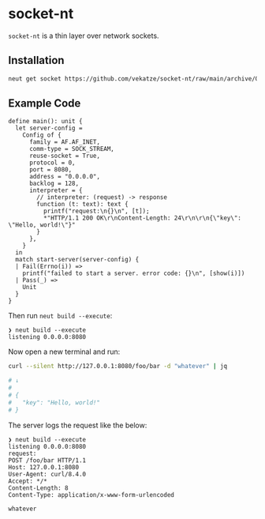 # socket-nt

`socket-nt` is a thin layer over network sockets.

## Installation

```sh
neut get socket https://github.com/vekatze/socket-nt/raw/main/archive/0-3-18.tar.zst
```

## Example Code

```neut
define main(): unit {
  let server-config =
    Config of {
      family = AF.AF_INET,
      comm-type = SOCK_STREAM,
      reuse-socket = True,
      protocol = 0,
      port = 8080,
      address = "0.0.0.0",
      backlog = 128,
      interpreter = {
        // interpreter: (request) -> response
        function (t: text): text {
          printf("request:\n{}\n", [t]);
          *"HTTP/1.1 200 OK\r\nContent-Length: 24\r\n\r\n{\"key\": \"Hello, world!\"}"
        }
      },
    }
  in
  match start-server(server-config) {
  | Fail(Errno(i)) =>
    printf("failed to start a server. error code: {}\n", [show(i)])
  | Pass(_) =>
    Unit
  }
}
```

Then run `neut build --execute`:

```text
❯ neut build --execute
listening 0.0.0.0:8080
```

Now open a new terminal and run:

```sh
curl --silent http://127.0.0.1:8080/foo/bar -d "whatever" | jq

# ↓
#
# {
#   "key": "Hello, world!"
# }
```

The server logs the request like the below:

```text
❯ neut build --execute
listening 0.0.0.0:8080
request:
POST /foo/bar HTTP/1.1
Host: 127.0.0.1:8080
User-Agent: curl/8.4.0
Accept: */*
Content-Length: 8
Content-Type: application/x-www-form-urlencoded

whatever
```
